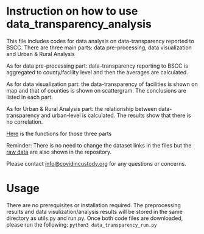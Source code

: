 # Instruction on how to use data_transparency_analysis
This file includes codes for data analysis on data-transparency reported to BSCC. There are three main parts: data pre-processing, data visualization and Urban & Rural Analysis

As for data pre-processing part: data-transparency reporting to BSCC is aggregated to county/facility level and then the averages are calculated.

As for data visualization part: the data-transparency of facilities is shown on map and that of counties is shown on scattergram. The conclusions are listed in each part.

As for Urban & Rural Analysis part: the relationship between data-transparency and urban-level is calculated. The results show that there is no correlation.

[Here](https://github.com/covidincustody/data-transparency/blob/main/Code/data_transparency_utils.py) is the functions for those three parts

Reminder: There is no need to change the dataset links in the files but the [raw data](https://github.com/covidincustody/data-transparency/tree/main/Data) are also shown in the repository.

Please contact info@covidincustody.org for any questions or concerns.

# Usage
There are no prerequisites or installation required. The preprocessing results and data visulization/analysis results will be stored in the same directory as utils.py and run.py. Once both code files are downloaded, please run the following:
```python3 data_transparency_run.py```

